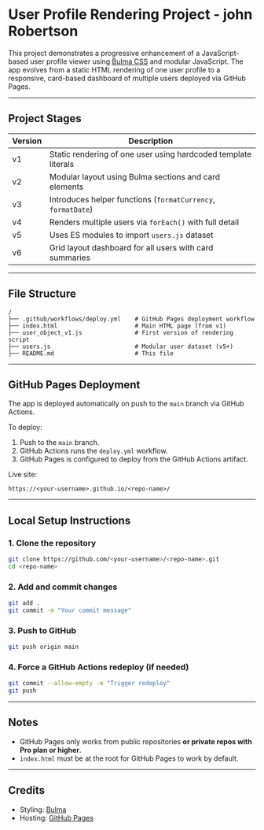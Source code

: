 # User Profile Rendering Project - john Robertson

This project demonstrates a progressive enhancement of a JavaScript-based user profile viewer using [Bulma CSS](https://bulma.io) and modular JavaScript. The app evolves from a static HTML rendering of one user profile to a responsive, card-based dashboard of multiple users deployed via GitHub Pages.

---

## Project Stages

| Version | Description                                                    |
| ------- | -------------------------------------------------------------- |
| v1      | Static rendering of one user using hardcoded template literals |
| v2      | Modular layout using Bulma sections and card elements          |
| v3      | Introduces helper functions (`formatCurrency`, `formatDate`)   |
| v4      | Renders multiple users via `forEach()` with full detail        |
| v5      | Uses ES modules to import `users.js` dataset                   |
| v6      | Grid layout dashboard for all users with card summaries        |

---

## File Structure

```plaintext
/
├── .github/workflows/deploy.yml    # GitHub Pages deployment workflow
├── index.html                      # Main HTML page (from v1)
├── user_object_v1.js               # First version of rendering script
├── users.js                        # Modular user dataset (v5+)
├── README.md                       # This file
```

---

## GitHub Pages Deployment

The app is deployed automatically on push to the `main` branch via GitHub Actions.

To deploy:

1. Push to the `main` branch.
2. GitHub Actions runs the `deploy.yml` workflow.
3. GitHub Pages is configured to deploy from the GitHub Actions artifact.

Live site:

```
https://<your-username>.github.io/<repo-name>/
```

---

## Local Setup Instructions

### 1. Clone the repository

```bash
git clone https://github.com/<your-username>/<repo-name>.git
cd <repo-name>
```

### 2. Add and commit changes

```bash
git add .
git commit -m "Your commit message"
```

### 3. Push to GitHub

```bash
git push origin main
```

### 4. Force a GitHub Actions redeploy (if needed)

```bash
git commit --allow-empty -m "Trigger redeploy"
git push
```

---

## Notes

- GitHub Pages only works from public repositories **or private repos with Pro plan or higher**.
- `index.html` must be at the root for GitHub Pages to work by default.

---

## Credits

- Styling: [Bulma](https://bulma.io)
- Hosting: [GitHub Pages](https://pages.github.com)
